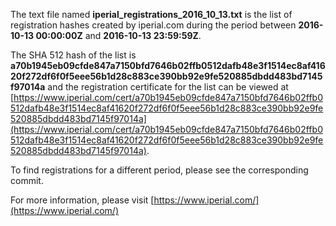 The text file named **iperial_registrations_2016_10_13.txt** is the list of registration hashes created by iperial.com during the period between **2016-10-13 00:00:00Z** and **2016-10-13 23:59:59Z**.

The SHA 512 hash of the list is **a70b1945eb09cfde847a7150bfd7646b02ffb0512dafb48e3f1514ec8af41620f272df6f0f5eee56b1d28c883ce390bb92e9fe520885dbdd483bd7145f97014a** and the registration certificate for the list can be viewed at [https://www.iperial.com/cert/a70b1945eb09cfde847a7150bfd7646b02ffb0512dafb48e3f1514ec8af41620f272df6f0f5eee56b1d28c883ce390bb92e9fe520885dbdd483bd7145f97014a](https://www.iperial.com/cert/a70b1945eb09cfde847a7150bfd7646b02ffb0512dafb48e3f1514ec8af41620f272df6f0f5eee56b1d28c883ce390bb92e9fe520885dbdd483bd7145f97014a).

To find registrations for a different period, please see the corresponding commit.

For more information, please visit [https://www.iperial.com/](https://www.iperial.com/)
